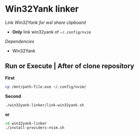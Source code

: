 # Win32Yank linker

*Link Win32Yank for wsl share clipboard*
- **Only**
  link win32yank of ```~/.config/nvim```

*Dependencies*
- Win32Yank

## Run or Execute | After of clone repository

**First**
```bash
cp /mnt/path-file.exe ~/.config/nvim/
```

**Second**

```bash
./win32yank-linker/link-win32yank.sh
```

**or**

```bash
cd win32yank-linker
./install-providers-nvim.sh
```
